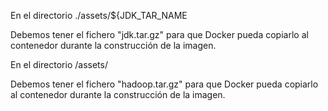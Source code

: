 En el directorio ./assets/${JDK_TAR_NAME

   Debemos tener el fichero "jdk.tar.gz" para que Docker pueda copiarlo al contenedor durante la construcción de la imagen.


En el directorio /assets/

   Debemos tener el fichero "hadoop.tar.gz" para que Docker pueda copiarlo al contenedor durante la construcción de la imagen.
